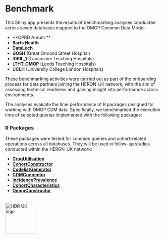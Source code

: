# Benchmark

This Shiny app presents the results of benchmarking analyses conducted across seven databases mapped to the OMOP Common Data Model:

- **CPRD Aurum **  
- **Barts Health**  
- **DataLoch**
- **GOSH** (Great Ormond Street Hospital) 
- **IDRIL_1** (Lancashire Teaching Hospitals)
- **LTHT_OMOP** (Leeds Teaching Hospitals)
- **UCLH** (University College London Hospitals)

These benchmarking activities were carried out as part of the onboarding process for data partners joining the HERON-UK network, with the aim of assessing technical readiness and gaining insight into performance across environments.

The analyses evaluate the time performance of R packages designed for working with OMOP CDM data. Specifically, we benchmarked the execution time of selected queries implemented with the following packages:

### R Packages

These packages were tested for common queries and cohort-related operations across all databases. They will be used in follow-up studies conducted within the HERON-UK network:


- [**DrugUtilisation**](https://darwin-eu.github.io/DrugUtilisation/)
- [**CohortConstructor**](https://ohdsi.github.io/CohortConstructor/) 
- [**CodelistGenerator**](https://darwin-eu.github.io/CodelistGenerator/) 
- [**CDMConnector**](https://darwin-eu.github.io/CDMConnector/)
- [**IncidencePrevalence**](https://darwin-eu.github.io/IncidencePrevalence/) 
- [**CohortCharacteristics**](https://darwin-eu.github.io/CohortCharacteristics/) 
- [**OmopConstructor**](https://ohdsi.github.io/OmopConstructor/)


<br>

<img src="hdruk_logo.svg" alt="HDR UK logo" style="height: 100px;" />